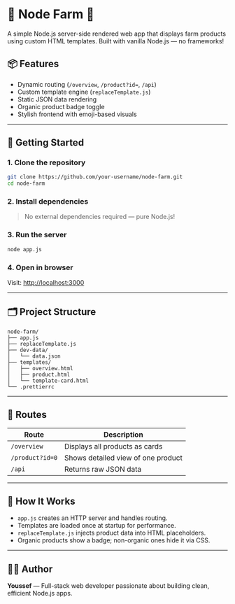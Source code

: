 # 🌽 Node Farm 🥦

A simple Node.js server-side rendered web app that displays farm products using custom HTML templates. Built with vanilla Node.js — no frameworks!

## 📦 Features

- Dynamic routing (`/overview`, `/product?id=`, `/api`)
- Custom template engine (`replaceTemplate.js`)
- Static JSON data rendering
- Organic product badge toggle
- Stylish frontend with emoji-based visuals

---

## 🚀 Getting Started

### 1. Clone the repository

```bash
git clone https://github.com/your-username/node-farm.git
cd node-farm
```

### 2. Install dependencies

> No external dependencies required — pure Node.js!

### 3. Run the server

```bash
node app.js
```

### 4. Open in browser

Visit: [http://localhost:3000](http://localhost:3000)

---

## 🗂 Project Structure

```
node-farm/
├── app.js
├── replaceTemplate.js
├── dev-data/
│   └── data.json
├── templates/
│   ├── overview.html
│   ├── product.html
│   └── template-card.html
└── .prettierrc
```

---

## 📌 Routes

| Route            | Description                          |
|------------------|--------------------------------------|
| `/overview`      | Displays all products as cards       |
| `/product?id=0`  | Shows detailed view of one product   |
| `/api`           | Returns raw JSON data                |

---

## 🧠 How It Works

- `app.js` creates an HTTP server and handles routing.
- Templates are loaded once at startup for performance.
- `replaceTemplate.js` injects product data into HTML placeholders.
- Organic products show a badge; non-organic ones hide it via CSS.

---

## 🧑‍💻 Author

**Youssef** — Full-stack web developer passionate about building clean, efficient Node.js apps.
